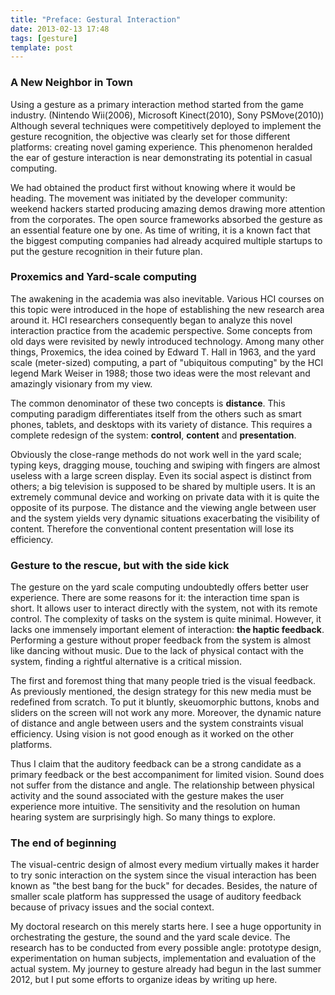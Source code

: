 ```yaml
---
title: "Preface: Gestural Interaction"
date: 2013-02-13 17:48
tags: [gesture]
template: post
---
```


### A New Neighbor in Town

Using a gesture as a primary interaction method started from the game industry. (Nintendo Wii(2006), Microsoft Kinect(2010), Sony PSMove(2010)) Although several techniques were competitively deployed to implement the gesture recognition, the objective was clearly set for those different platforms: creating novel gaming experience. This phenomenon heralded the ear of gesture interaction is near demonstrating its potential in casual computing.

We had obtained the product first without knowing where it would be heading. The movement was initiated by the developer community: weekend hackers started producing amazing demos drawing more attention from the corporates. The open source frameworks absorbed the gesture as an essential feature one by one. As time of writing, it is a known fact that the biggest computing companies had already acquired multiple startups to put the gesture recognition in their future plan.

### Proxemics and Yard-scale computing

The awakening in the academia was also inevitable. Various HCI courses on this topic were introduced in the hope of establishing the new research area around it. HCI researchers consequently began to analyze this novel interaction practice from the academic perspective. Some concepts from old days were revisited by newly introduced technology. Among many other things, Proxemics, the idea coined by Edward T. Hall in 1963, and the yard scale (meter-sized) computing, a part of "ubiquitous computing" by the HCI legend Mark Weiser in 1988; those two ideas were the most relevant and amazingly visionary from my view.

The common denominator of these two concepts is **distance**. This computing paradigm differentiates itself from the others such as smart phones, tablets, and desktops with its variety of distance. This requires a complete redesign of the system: **control**, **content** and **presentation**.

Obviously the close-range methods do not work well in the yard scale; typing keys, dragging mouse, touching and swiping with fingers are almost useless with a large screen display. Even its social aspect is distinct from others; a big television is supposed to be shared by multiple users. It is an extremely communal device and working on private data with it is quite the opposite of its purpose. The distance and the viewing angle between user and the system yields very dynamic situations exacerbating the visibility of content. Therefore the conventional content presentation will lose its efficiency.

### Gesture to the rescue, but with the side kick

The gesture on the yard scale computing undoubtedly offers better user experience. There are some reasons for it: the interaction time span is short. It allows user to interact directly with the system, not with its remote control. The complexity of tasks on the system is quite minimal. However, it lacks one immensely important element of interaction: __the haptic feedback__. Performing a gesture without proper feedback from the system is almost like dancing without music. Due to the lack of physical contact with the system, finding a rightful alternative is a critical mission.

The first and foremost thing that many people tried is the visual feedback. As previously mentioned, the design strategy for this new media must be redefined from scratch. To put it bluntly, skeuomorphic buttons, knobs and sliders on the screen will not work any more. Moreover, the dynamic nature of distance and angle between users and the system constraints visual efficiency. Using vision is not good enough as it worked on the other platforms.

Thus I claim that the auditory feedback can be a strong candidate as a primary feedback or the best accompaniment for limited vision. Sound does not suffer from the distance and angle. The relationship between physical activity and the sound associated with the gesture makes the user experience more intuitive. The sensitivity and the resolution on human hearing system are surprisingly high. So many things to explore.

### The end of beginning

The visual-centric design of almost every medium virtually makes it harder to try sonic interaction on the system since the visual interaction has been known as "the best bang for the buck" for decades. Besides, the nature of smaller scale platform has suppressed the usage of auditory feedback because of privacy issues and the social context.

My doctoral research on this merely starts here. I see a huge opportunity in orchestrating the gesture, the sound and the yard scale device. The research has to be conducted from every possible angle: prototype design, experimentation on human subjects, implementation and evaluation of the actual system. My journey to gesture already had begun in the last summer 2012, but I put some efforts to  organize ideas by writing up here.
